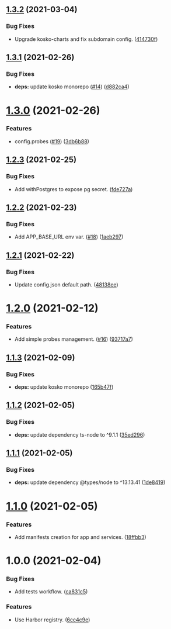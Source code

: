 ## [1.3.2](https://github.com/SocialGouv/k8s/compare/v1.3.1...v1.3.2) (2021-03-04)


### Bug Fixes

* Upgrade kosko-charts and fix subdomain config. ([414730f](https://github.com/SocialGouv/k8s/commit/414730fcd38d43b6ed7471c7eed2512367a51b1e))

## [1.3.1](https://github.com/SocialGouv/k8s/compare/v1.3.0...v1.3.1) (2021-02-26)


### Bug Fixes

* **deps:** update kosko monorepo ([#14](https://github.com/SocialGouv/k8s/issues/14)) ([d882ca4](https://github.com/SocialGouv/k8s/commit/d882ca44b2f61f7bd12451df1df916e2c517a8d0))

# [1.3.0](https://github.com/SocialGouv/k8s/compare/v1.2.3...v1.3.0) (2021-02-26)


### Features

* config.probes ([#19](https://github.com/SocialGouv/k8s/issues/19)) ([3db6b88](https://github.com/SocialGouv/k8s/commit/3db6b882813421b53f33a1658c650a7b5f4f852e))

## [1.2.3](https://github.com/SocialGouv/k8s/compare/v1.2.2...v1.2.3) (2021-02-25)


### Bug Fixes

* Add withPostgres to expose pg secret. ([fde727a](https://github.com/SocialGouv/k8s/commit/fde727adf9bfca1702a7b799537ddf1da852422f))

## [1.2.2](https://github.com/SocialGouv/k8s/compare/v1.2.1...v1.2.2) (2021-02-23)


### Bug Fixes

* Add APP_BASE_URL env var. ([#18](https://github.com/SocialGouv/k8s/issues/18)) ([1aeb297](https://github.com/SocialGouv/k8s/commit/1aeb297f4e88a3500045704f1274d547440d8681))

## [1.2.1](https://github.com/SocialGouv/k8s/compare/v1.2.0...v1.2.1) (2021-02-22)


### Bug Fixes

* Update config.json default path. ([48138ee](https://github.com/SocialGouv/k8s/commit/48138ee2bcd0cf69102c7f875c72a76899c95812))

# [1.2.0](https://github.com/SocialGouv/k8s/compare/v1.1.3...v1.2.0) (2021-02-12)


### Features

* Add simple probes management. ([#16](https://github.com/SocialGouv/k8s/issues/16)) ([93717a7](https://github.com/SocialGouv/k8s/commit/93717a7e3fc5bc8a2a62399289a77519ee8b51bb))

## [1.1.3](https://github.com/SocialGouv/k8s/compare/v1.1.2...v1.1.3) (2021-02-09)


### Bug Fixes

* **deps:** update kosko monorepo ([165b47f](https://github.com/SocialGouv/k8s/commit/165b47f963b4870a3ea6c33942ad4c17b669f0b0))

## [1.1.2](https://github.com/SocialGouv/k8s/compare/v1.1.1...v1.1.2) (2021-02-05)


### Bug Fixes

* **deps:** update dependency ts-node to ^9.1.1 ([35ed296](https://github.com/SocialGouv/k8s/commit/35ed2961e8daa3bcd13c3c3b0bafda9646bcdac2))

## [1.1.1](https://github.com/SocialGouv/k8s/compare/v1.1.0...v1.1.1) (2021-02-05)


### Bug Fixes

* **deps:** update dependency @types/node to ^13.13.41 ([1de8419](https://github.com/SocialGouv/k8s/commit/1de8419d53119404f85905c43463f263886d7ef9))

# [1.1.0](https://github.com/SocialGouv/k8s/compare/v1.0.0...v1.1.0) (2021-02-05)


### Features

* Add manifests creation for app and services. ([18ffbb3](https://github.com/SocialGouv/k8s/commit/18ffbb3df9f83692bdb92c3ac4e3a7083e1287cd))

# 1.0.0 (2021-02-04)


### Bug Fixes

* Add tests workflow. ([ca831c5](https://github.com/SocialGouv/k8s/commit/ca831c5790452c75c6ad446de790ce80f5917920))


### Features

* Use Harbor registry. ([6cc4c9e](https://github.com/SocialGouv/k8s/commit/6cc4c9e2b138a0af0e23346d23c91661070af366))

